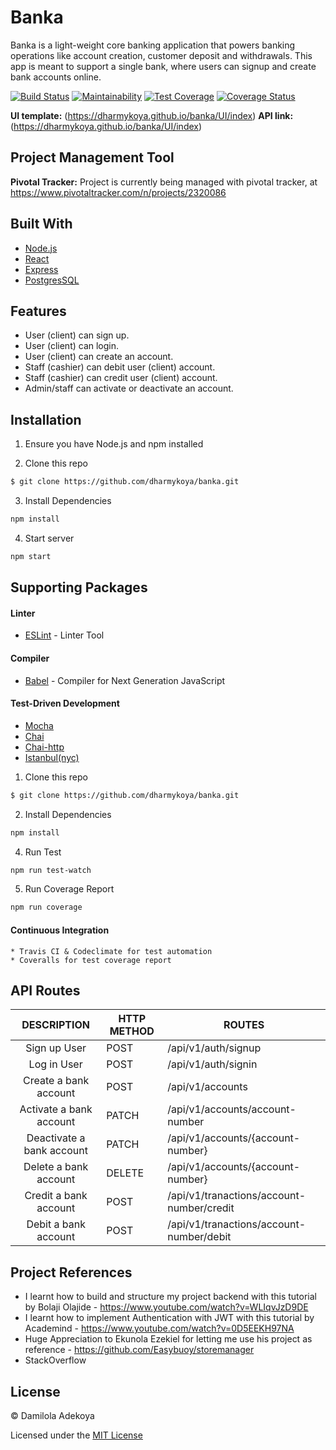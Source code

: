 # Banka
Banka is a light-weight core banking application that powers banking operations like account  creation, customer deposit and withdrawals. This app is meant to support a single bank, where  users can signup and create bank accounts online.

[![Build Status](https://travis-ci.org/dharmykoya/banka.svg?branch=develop)](https://travis-ci.org/dharmykoya/banka) [![Maintainability](https://api.codeclimate.com/v1/badges/752844bdd365e48cd9d7/maintainability)](https://codeclimate.com/github/dharmykoya/banka/maintainability) [![Test Coverage](https://api.codeclimate.com/v1/badges/752844bdd365e48cd9d7/test_coverage)](https://codeclimate.com/github/dharmykoya/banka/test_coverage) [![Coverage Status](https://coveralls.io/repos/github/dharmykoya/banka/badge.svg)](https://coveralls.io/github/dharmykoya/banka)


**UI template:** (https://dharmykoya.github.io/banka/UI/index)
**API link:** (https://dharmykoya.github.io/banka/UI/index)

## Project Management Tool

**Pivotal Tracker:** Project is currently being managed with pivotal tracker, at https://www.pivotaltracker.com/n/projects/2320086

## Built With
- [Node.js](https://nodejs.org/en/)
- [React](https://reactjs.org)
- [Express](https://expressjs.com)
- [PostgresSQL](https://postgresql.org)

## Features
- User (client) can sign up.  
- User (client) can login.  
- User (client) can create an account.  
- Staff (cashier) can debit user (client) account.  
- Staff (cashier) can credit user (client) account.  
- Admin/staff can activate or deactivate an account. 

## Installation
1. Ensure you have Node.js and npm installed

2. Clone this repo
```bash
$ git clone https://github.com/dharmykoya/banka.git
```
3. Install Dependencies
```bash
npm install
```
4. Start server
```bash
npm start
```

## Supporting Packages
#### Linter
- [ESLint](https://eslint.org/) - Linter Tool

#### Compiler
- [Babel](https://eslint.org/) - Compiler for Next Generation JavaScript

#### Test-Driven Development

- [Mocha](https://mochajs.org/) 
- [Chai](http://chaijs.com/)
- [Chai-http](https://github.com/visionmedia/supertest)
- [Istanbul(nyc)](https://istanbul.js.org/)


1. Clone this repo
```bash
$ git clone https://github.com/dharmykoya/banka.git
```
2. Install Dependencies
```bash
npm install
```
4. Run Test
```bash
npm run test-watch
```
5. Run Coverage Report
```bash
npm run coverage
```

#### Continuous Integration
    * Travis CI & Codeclimate for test automation
    * Coveralls for test coverage report

## API Routes

|        DESCRIPTION        | HTTP METHOD | ROUTES                               |
| :-----------------------: | ----------- | ------------------------------------ |
|       Sign up User        | POST        | /api/v1/auth/signup                  |
|        Log in User        | POST        | /api/v1/auth/signin                  |
|   Create a bank account   | POST        | /api/v1/accounts                     |
|  Activate a bank account  | PATCH       | /api/v1/accounts/account-number      |
| Deactivate a bank account | PATCH       | /api/v1/accounts/{account-number}    |
|   Delete a bank account   | DELETE      | /api/v1/accounts/{account-number}    |
|   Credit a bank account   | POST        | /api/v1/tranactions/account-number/credit |
|   Debit a bank account    | POST         | /api/v1/tranactions/account-number/debit |

## Project References

- I learnt how to build and structure my project backend with this tutorial by Bolaji Olajide - https://www.youtube.com/watch?v=WLIqvJzD9DE
- I learnt how to implement Authentication with JWT with this tutorial by Academind - https://www.youtube.com/watch?v=0D5EEKH97NA
- Huge Appreciation to Ekunola Ezekiel for letting me use his project as reference - https://github.com/Easybuoy/storemanager
- StackOverflow

## License

&copy; Damilola Adekoya

Licensed under the [MIT License](https://github.com/dharmykoya/banka/blob/develop/LICENSE)